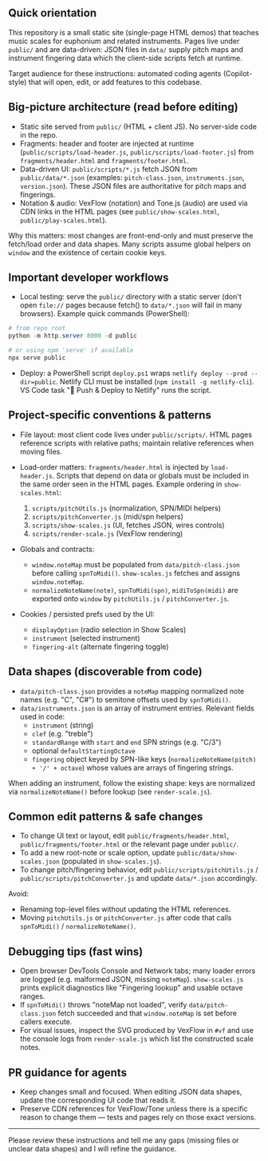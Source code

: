 ## Quick orientation

This repository is a small static site (single-page HTML demos) that teaches music scales for euphonium and related instruments. Pages live under `public/` and are data-driven: JSON files in `data/` supply pitch maps and instrument fingering data which the client-side scripts fetch at runtime.

Target audience for these instructions: automated coding agents (Copilot-style) that will open, edit, or add features to this codebase.

## Big-picture architecture (read before editing)
- Static site served from `public/` (HTML + client JS). No server-side code in the repo.
- Fragments: header and footer are injected at runtime (`public/scripts/load-header.js`, `public/scripts/load-footer.js`) from `fragments/header.html` and `fragments/footer.html`.
- Data-driven UI: `public/scripts/*.js` fetch JSON from `public/data/*.json` (examples: `pitch-class.json`, `instruments.json`, `version.json`). These JSON files are authoritative for pitch maps and fingerings.
- Notation & audio: VexFlow (notation) and Tone.js (audio) are used via CDN links in the HTML pages (see `public/show-scales.html`, `public/play-scales.html`).

Why this matters: most changes are front-end-only and must preserve the fetch/load order and data shapes. Many scripts assume global helpers on `window` and the existence of certain cookie keys.

## Important developer workflows
- Local testing: serve the `public/` directory with a static server (don't open `file://` pages because fetch() to `data/*.json` will fail in many browsers). Example quick commands (PowerShell):

```powershell
# from repo root
python -m http.server 8000 -d public

# or using npm 'serve' if available
npx serve public
```

- Deploy: a PowerShell script `deploy.ps1` wraps `netlify deploy --prod --dir=public`. Netlify CLI must be installed (`npm install -g netlify-cli`). VS Code task "🚀 Push & Deploy to Netlify" runs the script.

## Project-specific conventions & patterns
- File layout: most client code lives under `public/scripts/`. HTML pages reference scripts with relative paths; maintain relative references when moving files.
- Load-order matters: `fragments/header.html` is injected by `load-header.js`. Scripts that depend on data or globals must be included in the same order seen in the HTML pages. Example ordering in `show-scales.html`:
  1. `scripts/pitchUtils.js` (normalization, SPN/MIDI helpers)
  2. `scripts/pitchConverter.js` (midi/spn helpers)
  3. `scripts/show-scales.js` (UI, fetches JSON, wires controls)
  4. `scripts/render-scale.js` (VexFlow rendering)

- Globals and contracts:
  - `window.noteMap` must be populated from `data/pitch-class.json` before calling `spnToMidi()`. `show-scales.js` fetches and assigns `window.noteMap`.
  - `normalizeNoteName(note)`, `spnToMidi(spn)`, `midiToSpn(midi)` are exported onto `window` by `pitchUtils.js` / `pitchConverter.js`.

- Cookies / persisted prefs used by the UI:
  - `displayOption` (radio selection in Show Scales)
  - `instrument` (selected instrument)
  - `fingering-alt` (alternate fingering toggle)

## Data shapes (discoverable from code)
- `data/pitch-class.json` provides a `noteMap` mapping normalized note names (e.g. "C", "C#") to semitone offsets used by `spnToMidi()`.
- `data/instruments.json` is an array of instrument entries. Relevant fields used in code:
  - `instrument` (string)
  - `clef` (e.g. "treble")
  - `standardRange` with `start` and `end` SPN strings (e.g. "C/3")
  - optional `defaultStartingOctave`
  - `fingering` object keyed by SPN-like keys (`normalizeNoteName(pitch) + '/' + octave`) whose values are arrays of fingering strings.

When adding an instrument, follow the existing shape: keys are normalized via `normalizeNoteName()` before lookup (see `render-scale.js`).

## Common edit patterns & safe changes
- To change UI text or layout, edit `public/fragments/header.html`, `public/fragments/footer.html` or the relevant page under `public/`.
- To add a new root-note or scale option, update `public/data/show-scales.json` (populated in `show-scales.js`).
- To change pitch/fingering behavior, edit `public/scripts/pitchUtils.js` / `public/scripts/pitchConverter.js` and update `data/*.json` accordingly.

Avoid:
- Renaming top-level files without updating the HTML references.
- Moving `pitchUtils.js` or `pitchConverter.js` after code that calls `spnToMidi()` / `normalizeNoteName()`.

## Debugging tips (fast wins)
- Open browser DevTools Console and Network tabs; many loader errors are logged (e.g. malformed JSON, missing `noteMap`). `show-scales.js` prints explicit diagnostics like "Fingering lookup" and usable octave ranges.
- If `spnToMidi()` throws "noteMap not loaded", verify `data/pitch-class.json` fetch succeeded and that `window.noteMap` is set before callers execute.
- For visual issues, inspect the SVG produced by VexFlow in `#vf` and use the console logs from `render-scale.js` which list the constructed scale notes.

## PR guidance for agents
- Keep changes small and focused. When editing JSON data shapes, update the corresponding UI code that reads it.
- Preserve CDN references for VexFlow/Tone unless there is a specific reason to change them — tests and pages rely on those exact versions.

---

Please review these instructions and tell me any gaps (missing files or unclear data shapes) and I will refine the guidance.
